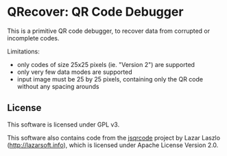 # QRecover: QR Code Debugger

This is a primitive QR code debugger, to recover data from corrupted or incomplete codes.

Limitations:
- only codes of size 25x25 pixels (ie. "Version 2") are supported
- only very few data modes are supported
- input image must be 25 by 25 pixels, containing only the QR code without any spacing arounds


## License

This software is licensed under GPL v3.

This software also contains code from the [jsqrcode](https://github.com/LazarSoft/jsqrcode) project by Lazar Laszlo (http://lazarsoft.info),
which is licensed under Apache License Version 2.0.
